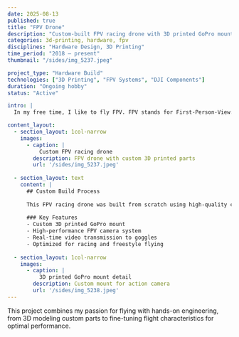 ```yaml
---
date: 2025-08-13
published: true
title: "FPV Drone"
description: "Custom-built FPV racing drone with 3D printed GoPro mount"
categories: 3d-printing, hardware, fpv
disciplines: "Hardware Design, 3D Printing"
time_period: "2018 – present"
thumbnail: "/sides/img_5237.jpeg"

project_type: "Hardware Build"
technologies: ["3D Printing", "FPV Systems", "DJI Components"]
duration: "Ongoing hobby"
status: "Active"

intro: |
  In my free time, I like to fly FPV. FPV stands for First-Person-View. It means that you fly based on what a little camera in the drone sees. This video feed is sent in realtime to goggles that you wear on your face. I built this drone myself and designed a simple GoPro mount, which I 3D-printed.

content_layout:
  - section_layout: 1col-narrow
    images:
      - caption: |
          Custom FPV racing drone
        description: FPV drone with custom 3D printed parts
        url: '/sides/img_5237.jpeg'
        
  - section_layout: text
    content: |
      ## Custom Build Process
      
      This FPV racing drone was built from scratch using high-quality components selected for performance and durability. The frame is lightweight yet robust, designed to withstand crashes while maintaining optimal flight characteristics.
      
      ### Key Features
      - Custom 3D printed GoPro mount
      - High-performance FPV camera system
      - Real-time video transmission to goggles
      - Optimized for racing and freestyle flying
      
  - section_layout: 1col-narrow
    images:
      - caption: |
          3D printed GoPro mount detail
        description: Custom mount for action camera
        url: '/sides/img_5238.jpeg'
---
```


This project combines my passion for flying with hands-on engineering, from 3D modeling custom parts to fine-tuning flight characteristics for optimal performance.
